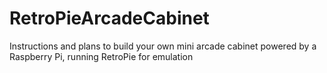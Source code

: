 # RetroPieArcadeCabinet
Instructions and plans to build your own mini arcade cabinet powered by a Raspberry Pi, running RetroPie for emulation
